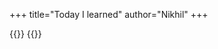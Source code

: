 +++
title="Today I learned"
author="Nikhil"
+++


{{<mastodon src="https://mas.to/@nikhil1_raghav/106390520018819854">}}
{{<mastodon src="https://mas.to/@nikhil1_raghav/106390383068936941">}}



